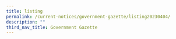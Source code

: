 ```yaml
---
title: listing
permalink: /current-notices/government-gazette/listing20230404/
description: ""
third_nav_title: Government Gazette
---
```

